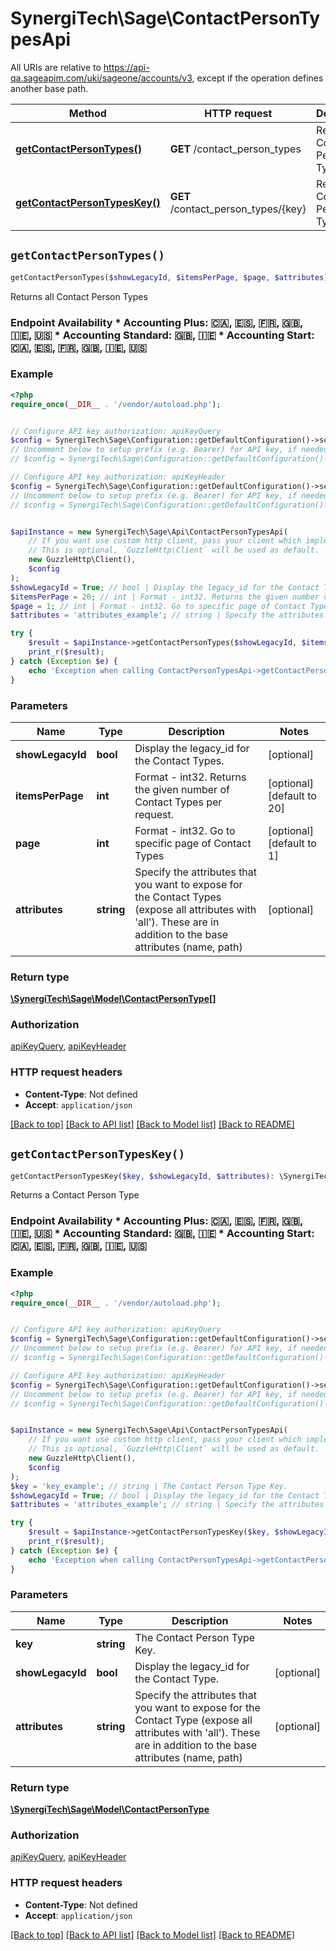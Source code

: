 # SynergiTech\Sage\ContactPersonTypesApi

All URIs are relative to https://api-qa.sageapim.com/uki/sageone/accounts/v3, except if the operation defines another base path.

| Method | HTTP request | Description |
| ------------- | ------------- | ------------- |
| [**getContactPersonTypes()**](ContactPersonTypesApi.md#getContactPersonTypes) | **GET** /contact_person_types | Returns all Contact Person Types |
| [**getContactPersonTypesKey()**](ContactPersonTypesApi.md#getContactPersonTypesKey) | **GET** /contact_person_types/{key} | Returns a Contact Person Type |


## `getContactPersonTypes()`

```php
getContactPersonTypes($showLegacyId, $itemsPerPage, $page, $attributes): \SynergiTech\Sage\Model\ContactPersonType[]
```

Returns all Contact Person Types

### Endpoint Availability  * Accounting Plus: 🇨🇦, 🇪🇸, 🇫🇷, 🇬🇧, 🇮🇪, 🇺🇸 * Accounting Standard: 🇬🇧, 🇮🇪 * Accounting Start: 🇨🇦, 🇪🇸, 🇫🇷, 🇬🇧, 🇮🇪, 🇺🇸

### Example

```php
<?php
require_once(__DIR__ . '/vendor/autoload.php');


// Configure API key authorization: apiKeyQuery
$config = SynergiTech\Sage\Configuration::getDefaultConfiguration()->setApiKey('subscription-key', 'YOUR_API_KEY');
// Uncomment below to setup prefix (e.g. Bearer) for API key, if needed
// $config = SynergiTech\Sage\Configuration::getDefaultConfiguration()->setApiKeyPrefix('subscription-key', 'Bearer');

// Configure API key authorization: apiKeyHeader
$config = SynergiTech\Sage\Configuration::getDefaultConfiguration()->setApiKey('Ocp-Apim-Subscription-Key', 'YOUR_API_KEY');
// Uncomment below to setup prefix (e.g. Bearer) for API key, if needed
// $config = SynergiTech\Sage\Configuration::getDefaultConfiguration()->setApiKeyPrefix('Ocp-Apim-Subscription-Key', 'Bearer');


$apiInstance = new SynergiTech\Sage\Api\ContactPersonTypesApi(
    // If you want use custom http client, pass your client which implements `GuzzleHttp\ClientInterface`.
    // This is optional, `GuzzleHttp\Client` will be used as default.
    new GuzzleHttp\Client(),
    $config
);
$showLegacyId = True; // bool | Display the legacy_id for the Contact Types.
$itemsPerPage = 20; // int | Format - int32. Returns the given number of Contact Types per request.
$page = 1; // int | Format - int32. Go to specific page of Contact Types
$attributes = 'attributes_example'; // string | Specify the attributes that you want to expose for the Contact Types (expose all attributes with 'all'). These are in addition to the base attributes (name, path)

try {
    $result = $apiInstance->getContactPersonTypes($showLegacyId, $itemsPerPage, $page, $attributes);
    print_r($result);
} catch (Exception $e) {
    echo 'Exception when calling ContactPersonTypesApi->getContactPersonTypes: ', $e->getMessage(), PHP_EOL;
}
```

### Parameters

| Name | Type | Description  | Notes |
| ------------- | ------------- | ------------- | ------------- |
| **showLegacyId** | **bool**| Display the legacy_id for the Contact Types. | [optional] |
| **itemsPerPage** | **int**| Format - int32. Returns the given number of Contact Types per request. | [optional] [default to 20] |
| **page** | **int**| Format - int32. Go to specific page of Contact Types | [optional] [default to 1] |
| **attributes** | **string**| Specify the attributes that you want to expose for the Contact Types (expose all attributes with &#39;all&#39;). These are in addition to the base attributes (name, path) | [optional] |

### Return type

[**\SynergiTech\Sage\Model\ContactPersonType[]**](../Model/ContactPersonType.md)

### Authorization

[apiKeyQuery](../../README.md#apiKeyQuery), [apiKeyHeader](../../README.md#apiKeyHeader)

### HTTP request headers

- **Content-Type**: Not defined
- **Accept**: `application/json`

[[Back to top]](#) [[Back to API list]](../../README.md#endpoints)
[[Back to Model list]](../../README.md#models)
[[Back to README]](../../README.md)

## `getContactPersonTypesKey()`

```php
getContactPersonTypesKey($key, $showLegacyId, $attributes): \SynergiTech\Sage\Model\ContactPersonType
```

Returns a Contact Person Type

### Endpoint Availability  * Accounting Plus: 🇨🇦, 🇪🇸, 🇫🇷, 🇬🇧, 🇮🇪, 🇺🇸 * Accounting Standard: 🇬🇧, 🇮🇪 * Accounting Start: 🇨🇦, 🇪🇸, 🇫🇷, 🇬🇧, 🇮🇪, 🇺🇸

### Example

```php
<?php
require_once(__DIR__ . '/vendor/autoload.php');


// Configure API key authorization: apiKeyQuery
$config = SynergiTech\Sage\Configuration::getDefaultConfiguration()->setApiKey('subscription-key', 'YOUR_API_KEY');
// Uncomment below to setup prefix (e.g. Bearer) for API key, if needed
// $config = SynergiTech\Sage\Configuration::getDefaultConfiguration()->setApiKeyPrefix('subscription-key', 'Bearer');

// Configure API key authorization: apiKeyHeader
$config = SynergiTech\Sage\Configuration::getDefaultConfiguration()->setApiKey('Ocp-Apim-Subscription-Key', 'YOUR_API_KEY');
// Uncomment below to setup prefix (e.g. Bearer) for API key, if needed
// $config = SynergiTech\Sage\Configuration::getDefaultConfiguration()->setApiKeyPrefix('Ocp-Apim-Subscription-Key', 'Bearer');


$apiInstance = new SynergiTech\Sage\Api\ContactPersonTypesApi(
    // If you want use custom http client, pass your client which implements `GuzzleHttp\ClientInterface`.
    // This is optional, `GuzzleHttp\Client` will be used as default.
    new GuzzleHttp\Client(),
    $config
);
$key = 'key_example'; // string | The Contact Person Type Key.
$showLegacyId = True; // bool | Display the legacy_id for the Contact Type.
$attributes = 'attributes_example'; // string | Specify the attributes that you want to expose for the Contact Type (expose all attributes with 'all'). These are in addition to the base attributes (name, path)

try {
    $result = $apiInstance->getContactPersonTypesKey($key, $showLegacyId, $attributes);
    print_r($result);
} catch (Exception $e) {
    echo 'Exception when calling ContactPersonTypesApi->getContactPersonTypesKey: ', $e->getMessage(), PHP_EOL;
}
```

### Parameters

| Name | Type | Description  | Notes |
| ------------- | ------------- | ------------- | ------------- |
| **key** | **string**| The Contact Person Type Key. | |
| **showLegacyId** | **bool**| Display the legacy_id for the Contact Type. | [optional] |
| **attributes** | **string**| Specify the attributes that you want to expose for the Contact Type (expose all attributes with &#39;all&#39;). These are in addition to the base attributes (name, path) | [optional] |

### Return type

[**\SynergiTech\Sage\Model\ContactPersonType**](../Model/ContactPersonType.md)

### Authorization

[apiKeyQuery](../../README.md#apiKeyQuery), [apiKeyHeader](../../README.md#apiKeyHeader)

### HTTP request headers

- **Content-Type**: Not defined
- **Accept**: `application/json`

[[Back to top]](#) [[Back to API list]](../../README.md#endpoints)
[[Back to Model list]](../../README.md#models)
[[Back to README]](../../README.md)
